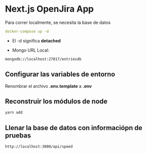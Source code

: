 # Next.js OpenJira App

Para correr localmente, se necesita la base de datos

```yaml
docker-compose up -d
```

* El -d significa __detached__

* Mongo URL Local:

```bash
mongodb://localhost:27017/entriesdb
```

## Configurar las variables de entorno

Renombrar el archivo __.env.template__ a __.env__

## Reconstruir los módulos de node

```bash
yarn add
```

## Llenar la base de datos con informaciópn de pruebas

```http
http://localhost:3000/api/speed
```
